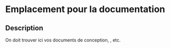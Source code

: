# Emplacement pour la documentation

## Description
On doit trouver ici vos documents de conception, , etc.